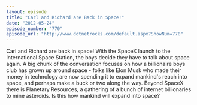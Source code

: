 ```yaml
---
layout: episode
title: "Carl and Richard are Back in Space!"
date: "2012-05-24"
episode_number: "770"
episode_url: "http://www.dotnetrocks.com/default.aspx?ShowNum=770"
---
```


Carl and Richard are back in space! With the SpaceX launch to the International Space Station, the boys decide they have to talk about space again. A big chunk of the conversation focuses on how a billionaire boys club has grown up around space - folks like Elon Musk who made their money in technology are now spending it to expand mankind's reach into space, and perhaps make a buck or two along the way. Beyond SpaceX there is Planetary Resources, a gathering of a bunch of internet billionaries to mine asteroids. Is this how mankind will expand into space?
